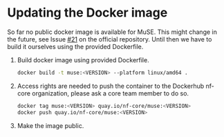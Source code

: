 # Updating the Docker image
So far no public docker image is available for MuSE. This might change in the future, see Issue [#21](https://github.com/wwylab/MuSE/issues/21) on the official repository. Until then we have to build it ourselves using the provided Dockerfile.

1. Build docker image using provided Dockerfile.

   ```bash
   docker build -t muse:<VERSION> --platform linux/amd64 .
   ```

2. Access rights are needed to push the container to the Dockerhub nf-core organization, please ask a core team member to do so.

   ```bash
   docker tag muse:<VERSION> quay.io/nf-core/muse:<VERSION>
   docker push quay.io/nf-core/muse:<VERSION>
   ```

3. Make the image public.

